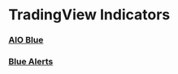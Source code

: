 # TradingView Indicators

### <a href="https://github.com/joaquinmetayer/tradingview/blob/main/aioblue.pine" target="_blank">AIO Blue</a>

### <a href="https://github.com/joaquinmetayer/tradingview/blob/main/bluealerts.pine" target="_blank">Blue Alerts</a>


